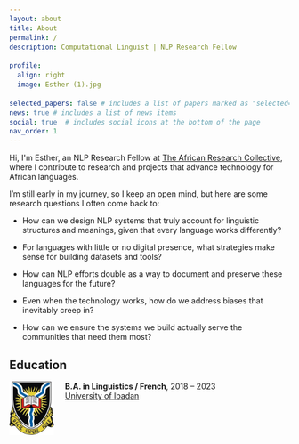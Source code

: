 ```yaml
---
layout: about
title: About
permalink: /
description: Computational Linguist | NLP Research Fellow

profile:
  align: right
  image: Esther (1).jpg

selected_papers: false # includes a list of papers marked as "selected={true}"
news: true # includes a list of news items
social: true  # includes social icons at the bottom of the page
nav_order: 1
---
```


<style>
  .education-title {
    overflow: auto;
  }
  .education-title:first-of-type {
    margin-top: 15px;
  }
  .education-title:nth-of-type(2) {
    margin-top: 10px;
  }
  .education strong {
    font-weight: bold;
  }
</style>

Hi, I'm Esther, an NLP Research Fellow at [The African Research Collective](https://blog.taresco.org/), where I contribute to research and projects that advance technology for African languages.

I’m still early in my journey, so I keep an open mind, but here are some research questions I often come back to:

- How can we design NLP systems that truly account for linguistic structures and meanings, given that every language works differently?
- For languages with little or no digital presence, what strategies make sense for building datasets and tools?
  
- How can NLP efforts double as a way to document and preserve these languages for the future?
  
- Even when the technology works, how do we address biases that inevitably creep in?
  
- How can we ensure the systems we build actually serve the communities that need them most?


<!-- Education -->
<div class="education">
  <h2>Education</h2>
  <div class="education-title" style="display: flex; align-items: flex-start; margin-top: 15px;">
    <img src="/assets/img/ui logo.jpeg" alt="University of Ibadan Logo" style="width:80px; height:auto; margin-right:20px;">
    <div>
      <strong>B.A. in Linguistics / French</strong>, 2018 – 2023
      <br>
      <a href="https://www.ui.edu.ng/">University of Ibadan</a>
    </div>
  </div>
</div>


<br/>
